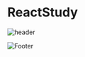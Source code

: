 # ReactStudy
![header](https://capsule-render.vercel.app/api?type=waving&color=auto&height=300&section=header&text=ReactStudy&fontSize=90)

![Footer](https://capsule-render.vercel.app/api?type=waving&color=auto&height=200&section=footer)
